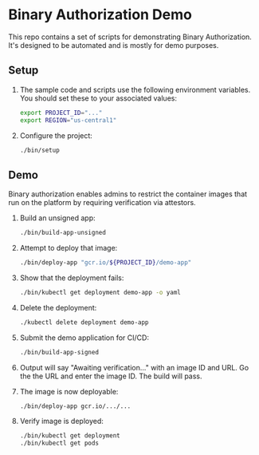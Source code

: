 # Binary Authorization Demo

This repo contains a set of scripts for demonstrating Binary Authorization. It's
designed to be automated and is mostly for demo purposes.

## Setup

1.  The sample code and scripts use the following environment variables. You
    should set these to your associated values:

    ```sh
    export PROJECT_ID="..."
    export REGION="us-central1"
    ```

1.  Configure the project:

    ```sh
    ./bin/setup
    ```

## Demo

Binary authorization enables admins to restrict the container images that run on
the platform by requiring verification via attestors.

1.  Build an unsigned app:

    ```sh
    ./bin/build-app-unsigned
    ```

1. Attempt to deploy that image:

    ```sh
    ./bin/deploy-app "gcr.io/${PROJECT_ID}/demo-app"
    ```

1.  Show that the deployment fails:

    ```sh
    ./bin/kubectl get deployment demo-app -o yaml
    ```

1.  Delete the deployment:

    ```sh
    ./kubectl delete deployment demo-app
    ```

1.  Submit the demo application for CI/CD:

    ```sh
    ./bin/build-app-signed
    ```

1.  Output will say "Awaiting verification..." with an image ID and URL. Go the
    the URL and enter the image ID. The build will pass.

1.  The image is now deployable:

    ```sh
    ./bin/deploy-app gcr.io/.../...
    ```

1.  Verify image is deployed:

    ```sh
    ./bin/kubectl get deployment
    ./bin/kubectl get pods
    ```
